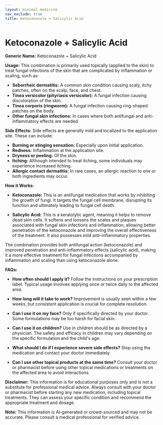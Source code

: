 ```yaml
---
layout: minimal-medicine
nav_exclude: true
title: Ketoconazole + Salicylic Acid
---
```


# Ketoconazole + Salicylic Acid

**Generic Name:** Ketoconazole + Salicylic Acid

**Usage:** This combination is primarily used topically (applied to the skin) to treat fungal infections of the skin that are complicated by inflammation or scaling, such as:

* **Seborrheic dermatitis:** A common skin condition causing scaly, itchy patches, often on the scalp, face, and chest.
* **Tinea versicolor (pityriasis versicolor):** A fungal infection causing discoloration of the skin.
* **Tinea corporis (ringworm):** A fungal infection causing ring-shaped patches on the body.
* **Other fungal skin infections:**  In cases where both antifungal and anti-inflammatory effects are needed.


**Side Effects:**  Side effects are generally mild and localized to the application site.  These can include:

* **Burning or stinging sensation:**  Especially upon initial application.
* **Redness:**  Inflammation at the application site.
* **Dryness or peeling:**  Of the skin.
* **Itching:** Although intended to treat itching, some individuals may experience increased itching.
* **Allergic contact dermatitis:**  In rare cases, an allergic reaction to one or both ingredients may occur.


**How it Works:**

* **Ketoconazole:** This is an antifungal medication that works by inhibiting the growth of fungi. It targets the fungal cell membrane, disrupting its function and ultimately leading to fungal cell death.

* **Salicylic Acid:** This is a keratolytic agent, meaning it helps to remove dead skin cells. It softens and loosens the scales and plaques associated with fungal skin infections and inflammation, allowing better penetration of the ketoconazole and improving the overall effectiveness of the treatment.  It also possesses mild anti-inflammatory properties.

The combination provides both antifungal action (ketoconazole) and improved penetration and anti-inflammatory effects (salicylic acid), making it a more effective treatment for fungal infections accompanied by inflammation and scaling than using ketoconazole alone.


**FAQs:**

* **How often should I apply it?**  Follow the instructions on your prescription label.  Typical usage involves applying once or twice daily to the affected area.

* **How long will it take to work?**  Improvement is usually seen within a few weeks, but consistent application is crucial for complete resolution.

* **Can I use it on my face?** Only if specifically directed by your doctor.  Some formulations may be too harsh for facial skin.

* **Can I use it on children?**  Use in children should be as directed by a physician.  The safety and efficacy in children may vary depending on the specific formulation and the child's age.

* **What should I do if I experience severe side effects?** Stop using the medication and contact your doctor immediately.

* **Can I use other topical products at the same time?** Consult your doctor or pharmacist before using other topical medications or treatments on the affected area to avoid interactions.


**Disclaimer:** This information is for educational purposes only and is not a substitute for professional medical advice.  Always consult with your doctor or pharmacist before starting any new medication, including topical treatments.  They can assess your specific condition and recommend the appropriate treatment and dosage.


**Note:** This information is AI-generated or crowd-sourced and may not be accurate. Please consult a medical professional for verified advice.